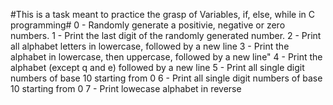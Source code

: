 #This is a task meant to practice the grasp of Variables, if, else, while in C programming#
0 - Randomly generate a positivie, negative or zero numbers.
1 - Print the last digit of the randomly generated number.
2 - Print all alphabet letters in lowercase, followed by a new line
3 - Print the alphabet in lowercase, then uppercase, followed by a new line"
4 - Print the alphabet (except q and e) followed by a new line
5 - Print all single digit numbers of base 10 starting from 0
6 - Print all single digit numbers of base 10 starting from 0
7 - Print lowecase alphabet in reverse
